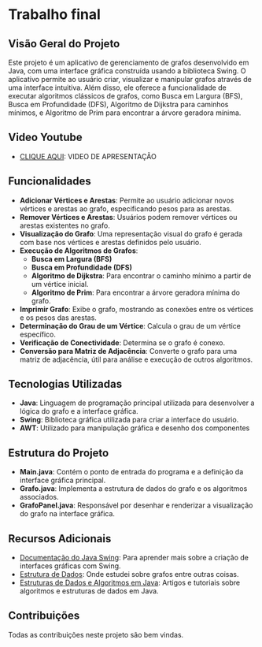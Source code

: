 # Trabalho final

## Visão Geral do Projeto

Este projeto é um aplicativo de gerenciamento de grafos desenvolvido em Java, com uma interface gráfica construída usando a biblioteca Swing. O aplicativo permite ao usuário criar, visualizar e manipular grafos através de uma interface intuitiva. Além disso, ele oferece a funcionalidade de executar algoritmos clássicos de grafos, como Busca em Largura (BFS), Busca em Profundidade (DFS), Algoritmo de Dijkstra para caminhos mínimos, e Algoritmo de Prim para encontrar a árvore geradora mínima.

## Video Youtube
- [CLIQUE AQUI](https://youtu.be/ZMsRbRSNudk): VIDEO DE APRESENTAÇÃO

## Funcionalidades

- **Adicionar Vértices e Arestas**: Permite ao usuário adicionar novos vértices e arestas ao grafo, especificando pesos para as arestas.
- **Remover Vértices e Arestas**: Usuários podem remover vértices ou arestas existentes no grafo.
- **Visualização do Grafo**: Uma representação visual do grafo é gerada com base nos vértices e arestas definidos pelo usuário.
- **Execução de Algoritmos de Grafos**:
  - **Busca em Largura (BFS)**
  - **Busca em Profundidade (DFS)**
  - **Algoritmo de Dijkstra**: Para encontrar o caminho mínimo a partir de um vértice inicial.
  - **Algoritmo de Prim**: Para encontrar a árvore geradora mínima do grafo.
- **Imprimir Grafo**: Exibe o grafo, mostrando as conexões entre os vértices e os pesos das arestas.
- **Determinação do Grau de um Vértice**: Calcula o grau de um vértice específico.
- **Verificação de Conectividade**: Determina se o grafo é conexo.
- **Conversão para Matriz de Adjacência**: Converte o grafo para uma matriz de adjacência, útil para análise e execução de outros algoritmos.

## Tecnologias Utilizadas

- **Java**: Linguagem de programação principal utilizada para desenvolver a lógica do grafo e a interface gráfica.
- **Swing**: Biblioteca gráfica utilizada para criar a interface do usuário.
- **AWT**: Utilizado para manipulação gráfica e desenho dos componentes

## Estrutura do Projeto

- **Main.java**: Contém o ponto de entrada do programa e a definição da interface gráfica principal.
- **Grafo.java**: Implementa a estrutura de dados do grafo e os algoritmos associados.
- **GrafoPanel.java**: Responsável por desenhar e renderizar a visualização do grafo na interface gráfica.


## Recursos Adicionais

- [Documentação do Java Swing](https://docs.oracle.com/javase/7/docs/api/javax/swing/package-summary.html): Para aprender mais sobre a criação de interfaces gráficas com Swing.
- [Estrutura de Dados](https://github.com/fgsantosti/estruturadedados/blob/c0728007aeaf999337e610e591a8b25ae25bfa61/Estrutura_de_Dados.ipynb): Onde estudei sobre grafos entre outras coisas.
- [Estruturas de Dados e Algoritmos em Java](https://www.baeldung.com/java-algorithms): Artigos e tutoriais sobre algoritmos e estruturas de dados em Java.

## Contribuições

Todas as contribuições neste projeto são bem vindas.
